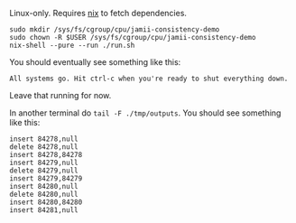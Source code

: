 Linux-only. Requires [nix](https://nixos.org/) to fetch dependencies.

```
sudo mkdir /sys/fs/cgroup/cpu/jamii-consistency-demo
sudo chown -R $USER /sys/fs/cgroup/cpu/jamii-consistency-demo
nix-shell --pure --run ./run.sh
```

You should eventually see something like this:

```
All systems go. Hit ctrl-c when you're ready to shut everything down.
```

Leave that running for now.

In another terminal do `tail -F ./tmp/outputs`. You should see something like this:

```
insert 84278,null
delete 84278,null
insert 84278,84278
insert 84279,null
delete 84279,null
insert 84279,84279
insert 84280,null
delete 84280,null
insert 84280,84280
insert 84281,null
```

